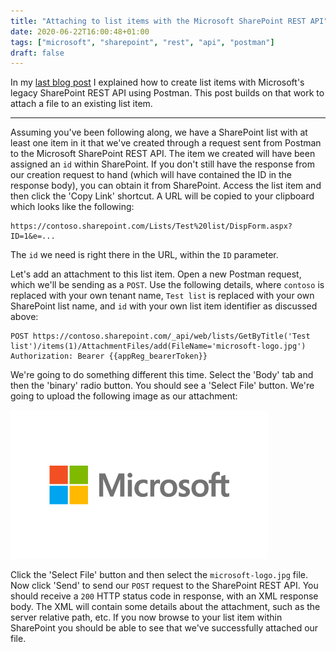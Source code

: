 ```yaml
---
title: "Attaching to list items with the Microsoft SharePoint REST API"
date: 2020-06-22T16:00:48+01:00
tags: ["microsoft", "sharepoint", "rest", "api", "postman"]
draft: false
---
```


In my [last blog post](../2020-06-18-creating-list-items-with-sharepoint-rest-api) I explained how to create list items with Microsoft's legacy SharePoint REST API using Postman. This post builds on that work to attach a file to an existing list item.

---

Assuming you've been following along, we have a SharePoint list with at least one item in it that we've created through a request sent from Postman to the Microsoft SharePoint REST API. The item we created will have been assigned an `id` within SharePoint. If you don't still have the response from our creation request to hand (which will have contained the ID in the response body), you can obtain it from SharePoint. Access the list item and then click the 'Copy Link' shortcut. A URL will be copied to your clipboard which looks like the following:

```
https://contoso.sharepoint.com/Lists/Test%20list/DispForm.aspx?ID=1&e=...
```

The `id` we need is right there in the URL, within the `ID` parameter.

Let's add an attachment to this list item. Open a new Postman request, which we'll be sending as a `POST`. Use the following details, where `contoso` is replaced with your own tenant name, `Test list` is replaced with your own SharePoint list name, and `id` with your own list item identifier as discussed above:

```http
POST https://contoso.sharepoint.com/_api/web/lists/GetByTitle('Test list')/items(1)/AttachmentFiles/add(FileName='microsoft-logo.jpg')
Authorization: Bearer {{appReg_bearerToken}}
```

We're going to do something different this time. Select the 'Body' tab and then the 'binary' radio button. You should see a 'Select File' button. We're going to upload the following image as our attachment:

![Microsoft logo][microsoft-logo]

Click the 'Select File' button and then select the `microsoft-logo.jpg` file. Now click 'Send' to send our `POST` request to the SharePoint REST API. You should receive a `200` HTTP status code in response, with an XML response body. The XML will contain some details about the attachment, such as the server relative path, etc. If you now browse to your list item within SharePoint you should be able to see that we've successfully attached our file.

[microsoft-logo]: /img/microsoft-logo.jpg
